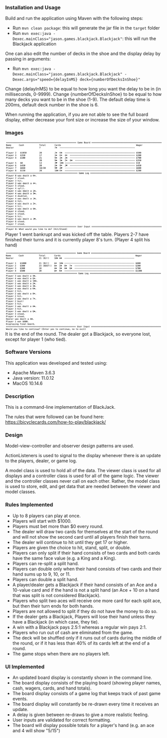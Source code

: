### Installation and Usage

Build and run the application using Maven with the following steps:
- Run `mvn clean package`: this will generate the jar file in the `target` folder
- Run `mvn exec:java -Dexec.mainClass="jason.games.blackjack.Blackjack"`: this will run the Blackjack application

One can also edit the number of decks in the shoe and the display delay by passing in arguments:
- Run `mvn exec:java -Dexec.mainClass="jason.games.blackjack.Blackjack" -Dexec.args="speed={delayInMS} deck={numberOfDecksInShoe}"`

Change {delayInMS} to be equal to how long you want the delay to be in (in milliseconds, 0-9999). Change {numberOfDecksInShoe} to be equal to how many decks you want to be in the shoe (1-9). The default delay time is 200ms, default deck number in the shoe is 6.

When running the application, if you are not able to see the full board display, either decrease your font size or increase the size of your window.

### Images
![A preview of the Blackjack application.](/images/Blackjack1.png "Blackjack Preview 1")
Player 1 went bankrupt and was kicked off the table. Players 2-7 have finished their turns and it is currently player 8's turn. (Player 4 split his hand)


![A preview of the Blackjack application.](/images/Blackjack2.png "Blackjack Preview 2")
It is the end of the round. The dealer got a Blackjack, so everyone lost, except for player 1 (who tied).

### Software Versions

This application was developed and tested using:
- Apache Maven 3.6.3
- Java version: 11.0.12
- MacOS 10.14.6

### Description

This is a command-line implementation of BlackJack.

The rules that were followed can be found here:
https://bicyclecards.com/how-to-play/blackjack/

### Design

Model-view-controller and observer design patterns are used.

ActionListeners is used to signal to the display whenever there is an update to the players, dealer, or game log.

A model class is used to hold all of the data. The viewer class is used for all displays and a controller class is used for all of the game logic. The viewer and the controller classes never call on each other. Rather, the model class is used to store, edit, and get data that are needed between the viewer and model classes.

### Rules Implemented

- Up to 8 players can play at once.
- Players will start with $1000.
- Players must bet more than $0 every round.
- The dealer will draw two cards for themselves at the start of the round and will not show the second card until all players finish their turns.
- The dealer will continue to hit until they get 17 or higher.
- Players are given the choice to hit, stand, split, or double.
- Players can only split if their hand consists of two cards and both cards have the same face value (e.g. a King and a King).
- Players can re-split a split hand.
- Players can double only when their hand consists of two cards and their hand sums up to 9, 10, or 11.
- Players can double a split hand.
- A player/dealer gets a Blackjack if their hand consists of an Ace and a 10-value card and if the hand is not a split hand (an Ace + 10 on a hand that was split is not considered Blackjack).
- Players who split two aces will receive one more card for each split ace, but then their turn ends for both hands.
- Players are not allowed to split if they do not have the money to do so.
- If the dealer gets a Blackjack, Players will lose their hand unless they have a Blackjack (in which case, they tie).
- A win with a Blackjack pays 2.5:1 whereas a regular win pays 2:1.
- Players who run out of cash are eliminated from the game.
- The deck will be shuffled only if it runs out of cards during the middle of the round, or if it has less than 40% of its cards left at the end of a round.
- The game stops when there are no players left.

### UI Implemented

- An updated board display is constantly shown in the command line.
- The board display consists of the playing board (showing player names, cash, wagers, cards, and hand totals).
- The board display consists of a game log that keeps track of past game events.
- The board display will constantly be re-drawn every time it receives an update.
- A delay is given between re-draws to give a more realistic feeling.
- User inputs are validated for correct formatting.
- The board will display possible totals for a player's hand (e.g. an ace and 4 will show "5/15")